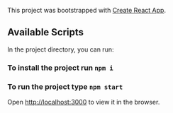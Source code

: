 This project was bootstrapped with [Create React App](https://github.com/facebook/create-react-app).

## Available Scripts

In the project directory, you can run:

### To install the project run `npm i`

### To run the project type `npm start`

Open [http://localhost:3000](http://localhost:3000) to view it in the browser.
